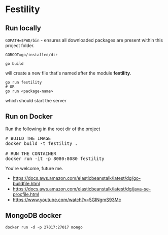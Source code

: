 Festility
=

## Run locally
`GOPATH=$PWD/bin` - ensures all downloaded packages are present within this project folder.

`GOROOT=go/installed/dir`

```
go build
```
will create a new file that's named after the module **festility**.


```
go run festility
# OR
go run <package-name>
```
which should start the server

## Run on Docker
Run the following in the root dir of the project
<pre>
# BUILD THE IMAGE
docker build -t festility .

# RUN THE CONTAINER
docker run -it -p 8080:8080 festility
</pre>

You're welcome, future me.
- https://docs.aws.amazon.com/elasticbeanstalk/latest/dg/go-buildfile.html
- https://docs.aws.amazon.com/elasticbeanstalk/latest/dg/java-se-procfile.html
- https://www.youtube.com/watch?v=5GINgmS93Mc

## MongoDB docker
```
docker run -d -p 27017:27017 mongo
```
